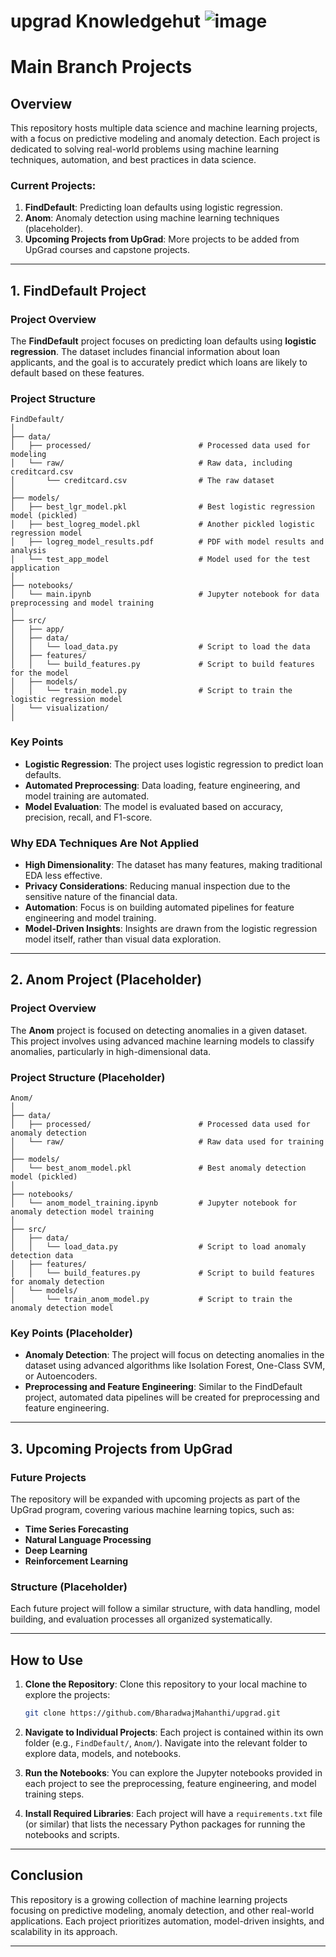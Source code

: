 # upgrad Knowledgehut ![image](https://github.com/user-attachments/assets/4fb2d67f-fd69-4cc8-bb45-bce555143f74)


# Main Branch Projects

## Overview

This repository hosts multiple data science and machine learning projects, with a focus on predictive modeling and anomaly detection. Each project is dedicated to solving real-world problems using machine learning techniques, automation, and best practices in data science.

### Current Projects:
1. **FindDefault**: Predicting loan defaults using logistic regression.
2. **Anom**: Anomaly detection using machine learning techniques (placeholder).
3. **Upcoming Projects from UpGrad**: More projects to be added from UpGrad courses and capstone projects.

---

## 1. **FindDefault Project**

### Project Overview

The **FindDefault** project focuses on predicting loan defaults using **logistic regression**. The dataset includes financial information about loan applicants, and the goal is to accurately predict which loans are likely to default based on these features.

### Project Structure

```plaintext
FindDefault/
│
├── data/
│   ├── processed/                        # Processed data used for modeling
│   └── raw/                              # Raw data, including creditcard.csv
│       └── creditcard.csv                # The raw dataset
│
├── models/
│   ├── best_lgr_model.pkl                # Best logistic regression model (pickled)
│   ├── best_logreg_model.pkl             # Another pickled logistic regression model
│   ├── logreg_model_results.pdf          # PDF with model results and analysis
│   └── test_app_model                    # Model used for the test application
│
├── notebooks/
│   └── main.ipynb                        # Jupyter notebook for data preprocessing and model training
│
├── src/
│   ├── app/
│   ├── data/
│   │   └── load_data.py                  # Script to load the data
│   ├── features/
│   │   └── build_features.py             # Script to build features for the model
│   ├── models/
│   │   └── train_model.py                # Script to train the logistic regression model
│   └── visualization/
│
```

### Key Points

- **Logistic Regression**: The project uses logistic regression to predict loan defaults.
- **Automated Preprocessing**: Data loading, feature engineering, and model training are automated.
- **Model Evaluation**: The model is evaluated based on accuracy, precision, recall, and F1-score.

### Why EDA Techniques Are Not Applied
- **High Dimensionality**: The dataset has many features, making traditional EDA less effective.
- **Privacy Considerations**: Reducing manual inspection due to the sensitive nature of the financial data.
- **Automation**: Focus is on building automated pipelines for feature engineering and model training.
- **Model-Driven Insights**: Insights are drawn from the logistic regression model itself, rather than visual data exploration.

---

## 2. **Anom Project** (Placeholder)

### Project Overview

The **Anom** project is focused on detecting anomalies in a given dataset. This project involves using advanced machine learning models to classify anomalies, particularly in high-dimensional data.

### Project Structure (Placeholder)

```plaintext
Anom/
│
├── data/
│   ├── processed/                        # Processed data used for anomaly detection
│   └── raw/                              # Raw data used for training
│
├── models/
│   └── best_anom_model.pkl               # Best anomaly detection model (pickled)
│
├── notebooks/
│   └── anom_model_training.ipynb         # Jupyter notebook for anomaly detection model training
│
├── src/
│   ├── data/
│   │   └── load_data.py                  # Script to load anomaly detection data
│   ├── features/
│   │   └── build_features.py             # Script to build features for anomaly detection
│   └── models/
│       └── train_anom_model.py           # Script to train the anomaly detection model
```

### Key Points (Placeholder)
- **Anomaly Detection**: The project will focus on detecting anomalies in the dataset using advanced algorithms like Isolation Forest, One-Class SVM, or Autoencoders.
- **Preprocessing and Feature Engineering**: Similar to the FindDefault project, automated data pipelines will be created for preprocessing and feature engineering.

---

## 3. **Upcoming Projects from UpGrad**

### Future Projects

The repository will be expanded with upcoming projects as part of the UpGrad program, covering various machine learning topics, such as:

- **Time Series Forecasting**
- **Natural Language Processing**
- **Deep Learning**
- **Reinforcement Learning**

### Structure (Placeholder)

Each future project will follow a similar structure, with data handling, model building, and evaluation processes all organized systematically. 

---

## How to Use

1. **Clone the Repository**:
   Clone this repository to your local machine to explore the projects:
   ```bash
   git clone https://github.com/BharadwajMahanthi/upgrad.git
   ```

2. **Navigate to Individual Projects**:
   Each project is contained within its own folder (e.g., `FindDefault/`, `Anom/`). Navigate into the relevant folder to explore data, models, and notebooks.

3. **Run the Notebooks**:
   You can explore the Jupyter notebooks provided in each project to see the preprocessing, feature engineering, and model training steps.

4. **Install Required Libraries**:
   Each project will have a `requirements.txt` file (or similar) that lists the necessary Python packages for running the notebooks and scripts.

---

## Conclusion

This repository is a growing collection of machine learning projects focusing on predictive modeling, anomaly detection, and other real-world applications. Each project prioritizes automation, model-driven insights, and scalability in its approach.

---
